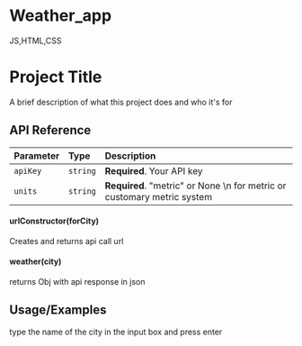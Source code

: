 # Weather_app
JS,HTML,CSS 


# Project Title

A brief description of what this project does and who it's for


## API Reference


| Parameter | Type     | Description                |
| :-------- | :------- | :------------------------- |
| `apiKey` | `string` | **Required**. Your API key |
| `units` | `string` | **Required**. "metric" or None \n for metric or customary metric system |


#### urlConstructor(forCity)
Creates and returns api call url


#### weather(city)
returns Obj with api response in json



## Usage/Examples

type the name of the city in the input box and press enter

